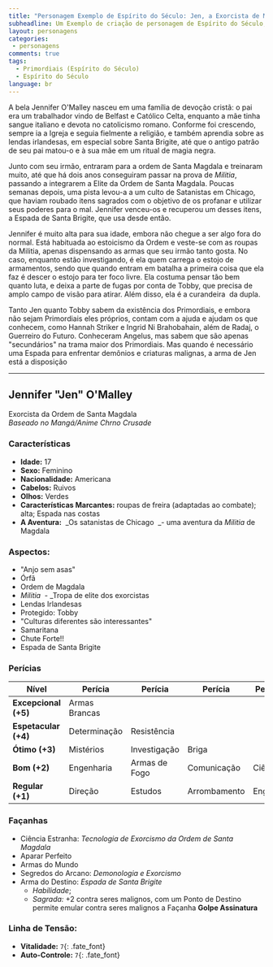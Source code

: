 ```yaml
---
title: "Personagem Exemplo de Espírito do Século: Jen, a Exorcista de Magdala"
subheadline: Um Exemplo de criação de personagem de Espírito do Século, usando meu cenário pessoal Primordiais
layout: personagens
categories:
 - personagens
comments: true
tags:
  - Primordiais (Espírito do Século)
  - Espírito do Século
language: br
---
```



A bela Jennifer O'Malley nasceu em uma família de devoção cristã: o pai era um trabalhador vindo de Belfast e Católico Celta, enquanto a mãe tinha sangue italiano e devota no catolicismo romano. Conforme foi crescendo, sempre ia a Igreja e seguia fielmente a religião, e também aprendia sobre as lendas irlandesas, em especial sobre Santa Brigite, até que o antigo patrão de seu pai matou-o e à sua mãe em um ritual de magia negra. 

Junto com seu irmão, entraram para a ordem de Santa Magdala e treinaram muito, até que há dois anos conseguiram passar na prova de _Militia_, passando a integrarem a Elite da Ordem de Santa Magdala. Poucas semanas depois, uma pista levou-a a um culto de Satanistas em Chicago, que haviam roubado itens sagrados com o objetivo de os profanar e utilizar seus poderes para o mal. Jennifer venceu-os e recuperou um desses itens, a Espada de Santa Brigite, que usa desde então.  

Jennifer é muito alta para sua idade, embora não chegue a ser algo fora do normal. Está habituada ao estoicismo da Ordem e veste-se com as roupas da Militia, apenas dispensando as armas que seu irmão tanto gosta. No caso, enquanto estão investigando, é ela quem carrega o estojo de armamentos, sendo que quando entram em batalha a primeira coisa que ela faz é descer o estojo para ter foco livre. Ela costuma pensar tão bem quanto luta, e deixa a parte de fugas por conta de Tobby, que precisa de amplo campo de visão para atirar. Além disso, ela é a curandeira  da dupla.

Tanto Jen quanto Tobby sabem da existência dos Primordiais, e embora não sejam Primordiais eles próprios, contam com a ajuda e ajudam os que conhecem, como Hannah Striker e Ingrid Ni Brahobahain, além de Radaj, o Guerreiro do Futuro. Conheceram Angelus, mas sabem que são apenas "secundários" na trama maior dos Primordiais. Mas quando é necessário uma Espada para enfrentar demônios e criaturas malignas, a arma de Jen está a disposição  

---

## Jennifer "Jen" O'Malley  


Exorcista da Ordem de Santa Magdala  
_Baseado no Mangá/Anime Chrno Crusade_  


### Características

+ **Idade:** 17  
+ **Sexo:** Feminino
+ **Nacionalidade:** Americana
+ **Cabelos:** Ruivos
+ **Olhos:** Verdes  
+ **Características Marcantes:** roupas de freira (adaptadas ao combate); alta; Espada nas costas  
+ **A Aventura:**  _Os satanistas de Chicago  _\- uma aventura da _Militia_ de Magdala  

### Aspectos:

+ "Anjo sem asas"
+ Órfã
+ Ordem de Magdala
+ _Militia_  - _Tropa de elite dos exorcistas 
+ Lendas Irlandesas
+ Protegido: Tobby
+ "Culturas diferentes são interessantes"
+ Samaritana
+ Chute Forte!!
+ Espada de Santa Brigite


### Perícias

| **Nível** | **Perícia** | **Perícia** | **Perícia** | **Perícia** | **Perícia** |
|-|-|-|-|-|-|
| __Excepcional (+5)__ | Armas Brancas | | | | |
| __Espetacular (+4)__ | Determinação | Resistência | | | |
| __Ótimo (+3)__ | Mistérios | Investigação | Briga | | |
| __Bom (+2)__ | Engenharia | Armas de Fogo | Comunicação | Ciência | |
| __Regular (+1)__ | Direção | Estudos | Arrombamento | Enganar | Esportes |

### Façanhas

+ Ciência Estranha: _Tecnologia de Exorcismo da Ordem de Santa Magdala_
+ Aparar Perfeito
+ Armas do Mundo
+ Segredos do Arcano: _Demonologia e Exorcismo_
+ Arma do Destino: _Espada de Santa Brigite_ 
   + _Habilidade_;
   + _Sagrada:_ +2 contra seres malignos, com um Ponto de Destino permite emular contra seres malignos a Façanha **Golpe Assinatura**

### **Linha de Tensão:** 

+  **Vitalidade:** `7`{: .fate_font}
+  **Auto-Controle:** `7`{: .fate_font}



